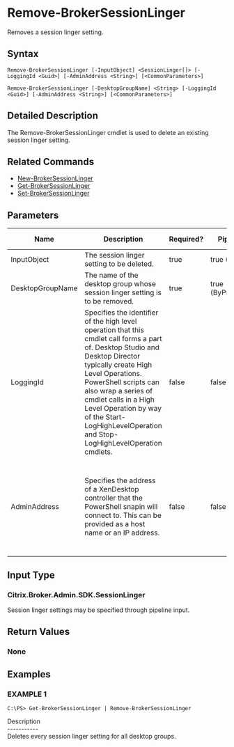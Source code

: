 ﻿# Remove-BrokerSessionLinger

   Removes a session linger setting.

## Syntax
```
Remove-BrokerSessionLinger [-InputObject] <SessionLinger[]> [-LoggingId <Guid>] [-AdminAddress <String>] [<CommonParameters>]

Remove-BrokerSessionLinger [-DesktopGroupName] <String> [-LoggingId <Guid>] [-AdminAddress <String>] [<CommonParameters>]
```

## Detailed Description
   The Remove-BrokerSessionLinger cmdlet is used to delete an existing session linger setting.

## Related Commands
  * [New-BrokerSessionLinger](New-BrokerSessionLinger.html)
  * [Get-BrokerSessionLinger](Get-BrokerSessionLinger.html)
  * [Set-BrokerSessionLinger](Set-BrokerSessionLinger.html)
## Parameters

| Name   | Description | Required? | Pipeline Input | Default Value |
| --- | --- | --- | --- | --- |
| InputObject | The session linger setting to be deleted. | true | true (ByValue) |  |
| DesktopGroupName | The name of the desktop group whose session linger setting is to be removed. | true | true (ByPropertyName) |  |
| LoggingId | Specifies the identifier of the high level operation that this cmdlet call forms a part of. Desktop Studio and Desktop Director typically create High Level Operations. PowerShell scripts can also wrap a series of cmdlet calls in a High Level Operation by way of the Start-LogHighLevelOperation and Stop-LogHighLevelOperation cmdlets. | false | false |  |
| AdminAddress | Specifies the address of a XenDesktop controller that the PowerShell snapin will connect to. This can be provided as a host name or an IP address. | false | false | Localhost. Once a value is provided by any cmdlet, this value will become the default. |

## Input Type
### Citrix.Broker.Admin.SDK.SessionLinger
   Session linger settings may be specified through pipeline input.
## Return Values
### None
   
## Examples

### EXAMPLE 1
```
C:\PS> Get-BrokerSessionLinger | Remove-BrokerSessionLinger
```
   Description<br>-----------<br>Deletes every session linger setting for all desktop groups.
